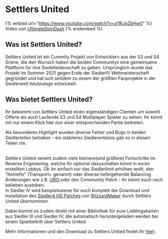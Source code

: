 # Settlers United

{% embed url="https://www.youtube.com/watch?v=zj1RJqZbHw0" %}
Video von [UltimateSpinDash](https://www.youtube.com/channel/UCXRXmtOKDS3iX2QJDCffwLA)
{% endembed %}

## Was ist Settlers United?

Settlers United ist ein Cummity Projekt von Entwicklern aus der S3 und S4 Scene, die den Wunsch haben die beiden Communitys eine gemeinsame Plattform für ihre Siedelleidenschaft zu geben. Ursprünglich wurde das Projekt Im Sommer 2021 gegen Ende der SiedlerIV Weltmeisterschaft gegründet und hat sich seitdem zu einem der größten Fanprojekte in der Siedlerwelt heutzutage entwickelt.&#x20;

## Was bietet Settlers United?

Ihr bekommt von Settlers United einen eigenständigen Clienten um sowohl Offene als auch Laufende S3 und S4 Multiplayer Spieler zu sehen. Ihr könnt mit nur einem Klick hier nun einer entsprechenden Partie beitreten.&#x20;

Als besonderes Highlight wurden diverse Fehler und Bugs in beiden Siedlerteilen behoben - ein stabileres Siedlererlebnis gab es in diesen Teilen nie.&#x20;

\
Settlers United vereint zudem viele kleinere(und größere) Fortschritte im Reverse Engineering, welche ihr optional dazuschalten könnt in euren erstellten Lobbys. Ob ihr einfach nur das Siedlerlimit erhöhen wollt, den "Kohlefix" (Transport+ genannt) oder diverse tiefergehende Balancing Änderungen wie z.B. [UBO ](ultimate-balance-overhaul.md)oder den Community Patch - ihr könnt euch nach belieben austoben. \
In Siedler IV wird beispielsweise für euch komplett der Download und Installation des [Siedler4 HD Patches](https://settlers4-hd.com/) von [WizzardMaker](https://github.com/WizzardMaker) durch Settlers United übernommen.&#x20;

Dabei kommt es zudem direkt mit einer Bibliothek für eure Lieblingskarten aus Siedler III und Siedler IV, die automatisch heruntergeladen werden bei einem Spielbeitritt über Settlers United.&#x20;

Mehr Informationen und den Download zu Settlers United findet ihr [hier](https://settlers-united.com/)\
